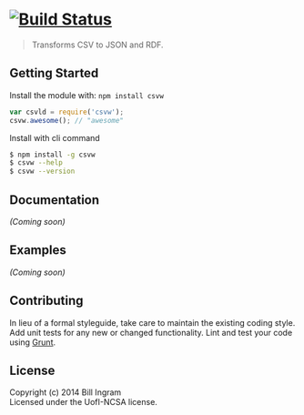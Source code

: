 #  [![Build Status](https://secure.travis-ci.org/waingram/csvw.png?branch=master)](http://travis-ci.org/waingram/csvw)

> Transforms CSV to JSON and RDF.


## Getting Started

Install the module with: `npm install csvw`

```js
var csvld = require('csvw');
csvw.awesome(); // "awesome"
```

Install with cli command

```sh
$ npm install -g csvw
$ csvw --help
$ csvw --version
```




## Documentation

_(Coming soon)_


## Examples

_(Coming soon)_


## Contributing

In lieu of a formal styleguide, take care to maintain the existing coding style. Add unit tests for any new or changed functionality. Lint and test your code using [Grunt](http://gruntjs.com).


## License

Copyright (c) 2014 Bill Ingram  
Licensed under the UofI-NCSA license.
